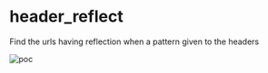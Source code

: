 # header_reflect
Find the urls having reflection when a pattern given to the headers

![poc](https://user-images.githubusercontent.com/72538652/135401062-e197857c-05fa-475d-add1-205f9ed0dd33.png)
